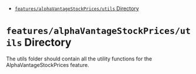 <!-- START doctoc generated TOC please keep comment here to allow auto update -->
<!-- DON'T EDIT THIS SECTION, INSTEAD RE-RUN doctoc TO UPDATE -->

- [`features/alphaVantageStockPrices/utils` Directory](#featuresalphavantagestockpricesutils-directory)

<!-- END doctoc generated TOC please keep comment here to allow auto update -->

# `features/alphaVantageStockPrices/utils` Directory

The utils folder should contain all the utility functions for the AlphaVantageStockPrices feature.
